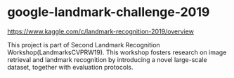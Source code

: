 # google-landmark-challenge-2019
https://www.kaggle.com/c/landmark-recognition-2019/overview

This project is part of Second Landmark Recognition Workshop(LandmarksCVPRW19). This workshop fosters 
research on image retrieval and landmark recognition by introducing a novel large-scale dataset, together 
with evaluation protocols. 
